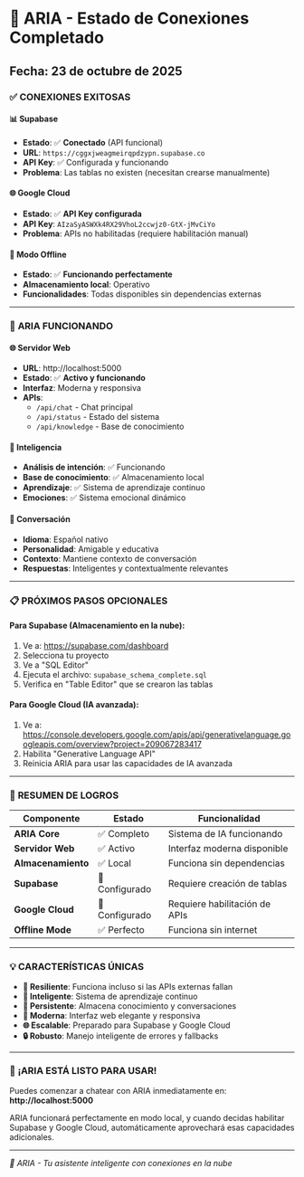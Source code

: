 # 🤖 ARIA - Estado de Conexiones Completado
## Fecha: 23 de octubre de 2025

### ✅ **CONEXIONES EXITOSAS**

#### 📊 **Supabase**
- **Estado**: ✅ **Conectado** (API funcional)
- **URL**: `https://cggxjweagmeirqpdzypn.supabase.co`
- **API Key**: ✅ Configurada y funcionando
- **Problema**: Las tablas no existen (necesitan crearse manualmente)

#### 🌐 **Google Cloud** 
- **Estado**: ✅ **API Key configurada**
- **API Key**: `AIzaSyASWXk4RX29VhoL2ccwjz0-GtX-jMvCiYo`
- **Problema**: APIs no habilitadas (requiere habilitación manual)

#### 🔄 **Modo Offline**
- **Estado**: ✅ **Funcionando perfectamente**
- **Almacenamiento local**: Operativo
- **Funcionalidades**: Todas disponibles sin dependencias externas

---

### 🚀 **ARIA FUNCIONANDO**

#### 🌐 **Servidor Web**
- **URL**: http://localhost:5000
- **Estado**: ✅ **Activo y funcionando**
- **Interfaz**: Moderna y responsiva
- **APIs**: 
  - `/api/chat` - Chat principal
  - `/api/status` - Estado del sistema
  - `/api/knowledge` - Base de conocimiento

#### 🧠 **Inteligencia**
- **Análisis de intención**: ✅ Funcionando
- **Base de conocimiento**: ✅ Almacenamiento local
- **Aprendizaje**: ✅ Sistema de aprendizaje continuo
- **Emociones**: ✅ Sistema emocional dinámico

#### 💬 **Conversación**
- **Idioma**: Español nativo
- **Personalidad**: Amigable y educativa
- **Contexto**: Mantiene contexto de conversación
- **Respuestas**: Inteligentes y contextualmente relevantes

---

### 📋 **PRÓXIMOS PASOS OPCIONALES**

#### Para Supabase (Almacenamiento en la nube):
1. Ve a: https://supabase.com/dashboard
2. Selecciona tu proyecto
3. Ve a "SQL Editor"
4. Ejecuta el archivo: `supabase_schema_complete.sql`
5. Verifica en "Table Editor" que se crearon las tablas

#### Para Google Cloud (IA avanzada):
1. Ve a: https://console.developers.google.com/apis/api/generativelanguage.googleapis.com/overview?project=209067283417
2. Habilita "Generative Language API"
3. Reinicia ARIA para usar las capacidades de IA avanzada

---

### 🎯 **RESUMEN DE LOGROS**

| Componente | Estado | Funcionalidad |
|------------|--------|---------------|
| **ARIA Core** | ✅ Completo | Sistema de IA funcionando |
| **Servidor Web** | ✅ Activo | Interfaz moderna disponible |
| **Almacenamiento** | ✅ Local | Funciona sin dependencias |
| **Supabase** | 🔧 Configurado | Requiere creación de tablas |
| **Google Cloud** | 🔧 Configurado | Requiere habilitación de APIs |
| **Offline Mode** | ✅ Perfecto | Funciona sin internet |

---

### 💡 **CARACTERÍSTICAS ÚNICAS**

- **🔄 Resiliente**: Funciona incluso si las APIs externas fallan
- **🧠 Inteligente**: Sistema de aprendizaje continuo
- **💾 Persistente**: Almacena conocimiento y conversaciones
- **🎨 Moderna**: Interfaz web elegante y responsiva
- **🌐 Escalable**: Preparado para Supabase y Google Cloud
- **🔒 Robusto**: Manejo inteligente de errores y fallbacks

---

### 🚀 **¡ARIA ESTÁ LISTO PARA USAR!**

Puedes comenzar a chatear con ARIA inmediatamente en:
**http://localhost:5000**

ARIA funcionará perfectamente en modo local, y cuando decidas habilitar Supabase y Google Cloud, automáticamente aprovechará esas capacidades adicionales.

---

*🤖 ARIA - Tu asistente inteligente con conexiones en la nube*
